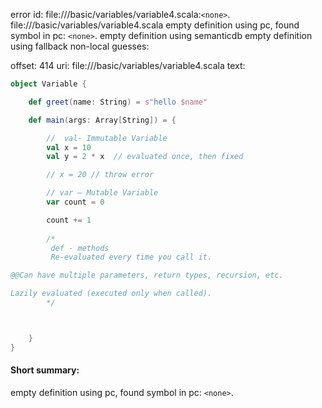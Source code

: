 error id: file://<WORKSPACE>/basic/variables/variable4.scala:`<none>`.
file://<WORKSPACE>/basic/variables/variable4.scala
empty definition using pc, found symbol in pc: `<none>`.
empty definition using semanticdb
empty definition using fallback
non-local guesses:

offset: 414
uri: file://<WORKSPACE>/basic/variables/variable4.scala
text:
```scala
object Variable {

    def greet(name: String) = s"hello $name"

    def main(args: Array[String]) = {

        //  val- Immutable Variable
        val x = 10
        val y = 2 * x  // evaluated once, then fixed

        // x = 20 // throw error

        // var – Mutable Variable
        var count = 0

        count += 1
        
        /* 
         def - methods
         Re-evaluated every time you call it.

@@Can have multiple parameters, return types, recursion, etc.

Lazily evaluated (executed only when called).
        */



    }
}
```


#### Short summary: 

empty definition using pc, found symbol in pc: `<none>`.